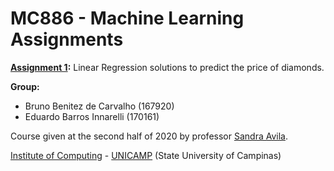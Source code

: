 MC886 - Machine Learning Assignments
================================

**[Assignment 1](https://github.com/eduinnarelli/ml-assignments/blob/master/assignment%201/assignment_1.ipynb):** Linear Regression solutions to predict the price of diamonds. 

**Group:**
  - Bruno Benitez de Carvalho (167920)
  - Eduardo Barros Innarelli (170161)

Course given at the second half of 2020 by professor [Sandra Avila](https://www.ic.unicamp.br/~sandra/).

[Institute of Computing](http://ic.unicamp.br/en) - [UNICAMP](https://www.unicamp.br/unicamp/english) (State University of Campinas)
